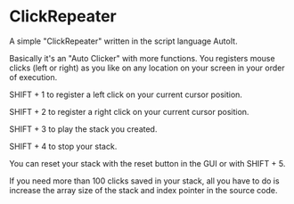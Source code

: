 # ClickRepeater
A simple "ClickRepeater" written in the script language AutoIt.

Basically it's an "Auto Clicker" with more functions. You registers mouse clicks (left or right) as you like on any location on your screen in your order of execution. 

SHIFT + 1 to register a left click on your current cursor position.

SHIFT + 2 to register a right click on your current cursor position.

SHIFT + 3 to play the stack you created.

SHIFT + 4 to stop your stack.

You can reset your stack with the reset button in the GUI or with SHIFT + 5.

If you need more than 100 clicks saved in your stack, all you have to do is increase the array size of the stack and index pointer in the source code.
